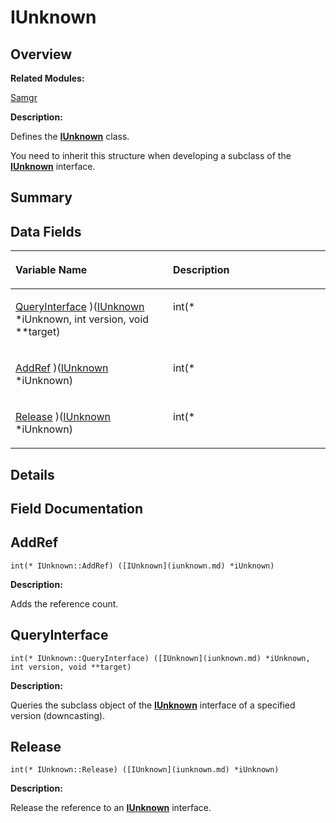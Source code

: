 # IUnknown<a name="EN-US_TOPIC_0000001055078143"></a>

## **Overview**<a name="section522992911093531"></a>

**Related Modules:**

[Samgr](samgr.md)

**Description:**

Defines the  **[IUnknown](iunknown.md)**  class. 

You need to inherit this structure when developing a subclass of the  **[IUnknown](iunknown.md)**  interface. 

## **Summary**<a name="section1405449152093531"></a>

## Data Fields<a name="pub-attribs"></a>

<a name="table1888907989093531"></a>
<table><thead align="left"><tr id="row1303094412093531"><th class="cellrowborder" valign="top" width="50%" id="mcps1.1.3.1.1"><p id="p301732032093531"><a name="p301732032093531"></a><a name="p301732032093531"></a>Variable Name</p>
</th>
<th class="cellrowborder" valign="top" width="50%" id="mcps1.1.3.1.2"><p id="p726590490093531"><a name="p726590490093531"></a><a name="p726590490093531"></a>Description</p>
</th>
</tr>
</thead>
<tbody><tr id="row819109846093531"><td class="cellrowborder" valign="top" width="50%" headers="mcps1.1.3.1.1 "><p id="p445531470093531"><a name="p445531470093531"></a><a name="p445531470093531"></a><a href="iunknown.md#ab1eebb31d61b815123d65764134de2bc">QueryInterface</a> )(<a href="iunknown.md">IUnknown</a> *iUnknown, int version, void **target)</p>
</td>
<td class="cellrowborder" valign="top" width="50%" headers="mcps1.1.3.1.2 "><p id="p1257835675093531"><a name="p1257835675093531"></a><a name="p1257835675093531"></a>int(* </p>
</td>
</tr>
<tr id="row238531176093531"><td class="cellrowborder" valign="top" width="50%" headers="mcps1.1.3.1.1 "><p id="p272463919093531"><a name="p272463919093531"></a><a name="p272463919093531"></a><a href="iunknown.md#a4d778cd58b81b5f35f7704cbfc5fb3ef">AddRef</a> )(<a href="iunknown.md">IUnknown</a> *iUnknown)</p>
</td>
<td class="cellrowborder" valign="top" width="50%" headers="mcps1.1.3.1.2 "><p id="p255583741093531"><a name="p255583741093531"></a><a name="p255583741093531"></a>int(* </p>
</td>
</tr>
<tr id="row645403520093531"><td class="cellrowborder" valign="top" width="50%" headers="mcps1.1.3.1.1 "><p id="p2016818788093531"><a name="p2016818788093531"></a><a name="p2016818788093531"></a><a href="iunknown.md#a5b8e564aec30767170a2c27380277715">Release</a> )(<a href="iunknown.md">IUnknown</a> *iUnknown)</p>
</td>
<td class="cellrowborder" valign="top" width="50%" headers="mcps1.1.3.1.2 "><p id="p1337216336093531"><a name="p1337216336093531"></a><a name="p1337216336093531"></a>int(* </p>
</td>
</tr>
</tbody>
</table>

## **Details**<a name="section1438440606093531"></a>

## **Field Documentation**<a name="section1272271730093531"></a>

## AddRef<a name="a4d778cd58b81b5f35f7704cbfc5fb3ef"></a>

```
int(* IUnknown::AddRef) ([IUnknown](iunknown.md) *iUnknown)
```

 **Description:**

Adds the reference count. 

## QueryInterface<a name="ab1eebb31d61b815123d65764134de2bc"></a>

```
int(* IUnknown::QueryInterface) ([IUnknown](iunknown.md) *iUnknown, int version, void **target)
```

 **Description:**

Queries the subclass object of the  **[IUnknown](iunknown.md)**  interface of a specified version \(downcasting\). 

## Release<a name="a5b8e564aec30767170a2c27380277715"></a>

```
int(* IUnknown::Release) ([IUnknown](iunknown.md) *iUnknown)
```

 **Description:**

Release the reference to an  **[IUnknown](iunknown.md)**  interface. 

